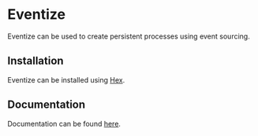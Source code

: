 # Eventize

Eventize can be used to create persistent processes using event sourcing.

## Installation

Eventize can be installed using [Hex](https://hex.pm/packages/eventize).

## Documentation

Documentation can be found [here](https://hexdocs.pm/eventize).

